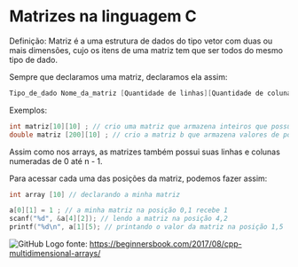 # Matrizes na linguagem C

Definição: Matriz é a uma estrutura de dados do tipo vetor com duas ou mais dimensões, cujo os itens de uma matriz tem que ser todos do mesmo tipo de dado.

Sempre que declaramos uma matriz, declaramos ela assim:

```c
Tipo_de_dado Nome_da_matriz [Quantidade de linhas][Quantidade de colunas] ;
```

Exemplos:

```c
int matriz[10][10] ; // crio uma matriz que armazena inteiros que possui 10 linhas e 10 colunas
double matriz [200][10] ; // crio a matriz b que armazena valores de ponto flutuante (double) e que possui 200 linhas e 10 colunas 
```

Assim como nos arrays, as matrizes também possui suas linhas e colunas numeradas de 0 até n - 1.

Para acessar cada uma das posições da matriz, podemos fazer assim:

```c
int array [10] // declarando a minha matriz

a[0][1] = 1 ; // a minha matriz na posição 0,1 recebe 1 
scanf("%d", &a[4][2]); // lendo a matriz na posição 4,2
printf("%d\n", a[1][5); // printando o valor da matriz na posição 1,5
```

![GitHub Logo](https://cdn.discordapp.com/attachments/630216934192840723/655459226382106635/cpp_Multidimensional_Array.png)
fonte: https://beginnersbook.com/2017/08/cpp-multidimensional-arrays/

